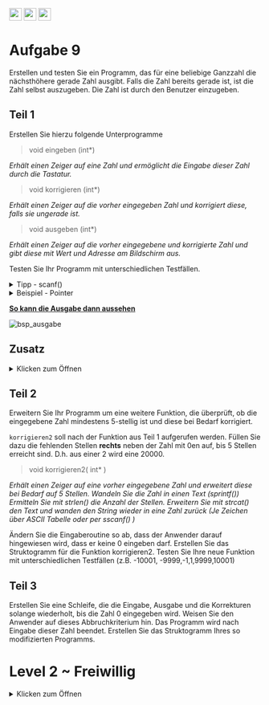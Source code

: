 <a href="https://github.com/hshf1/VorlesungC/discussions"><img src="https://img.shields.io/badge/Allgemein-Q%26A-informational?logo=github" height="25"/></a>
<a href="https://github.com/hshf1/VorlesungC/discussions/categories/02_übungsaufgaben"><img src="https://img.shields.io/badge/Übungsaufgaben-Q%26A-informational?logo=c" height="25"/></a>
<a href="https://github.com/hshf1/VorlesungC/discussions/14"><img src="https://img.shields.io/badge/Aufgabe_bewerten-red?logo=c" height="25"/></a>

# Aufgabe 9

Erstellen und testen Sie ein Programm, das für eine beliebige Ganzzahl die nächsthöhere gerade Zahl ausgibt. Falls die Zahl bereits gerade ist, ist die Zahl selbst auszugeben. 
Die Zahl ist durch den Benutzer einzugeben.

## Teil 1
  
  Erstellen Sie hierzu folgende Unterprogramme
  
  >void eingeben (int*)
  >
_Erhält einen Zeiger auf eine Zahl und ermöglicht die Eingabe dieser Zahl durch die Tastatur._

>void korrigieren (int*)
>
_Erhält einen Zeiger auf die vorher eingegeben Zahl und korrigiert diese, falls sie ungerade ist._

>void ausgeben (int*)
>
_Erhält einen Zeiger auf die vorher eingegebene und korrigierte Zahl und gibt diese mit Wert und Adresse am Bildschirm aus._

Testen Sie Ihr Programm mit unterschiedlichen Testfällen.

<details>
  <summary>Tipp - scanf()</summary>
  
  ```scanf``` liest von der Tastatur ein und vergleicht mit der angegebenen Formatanweisung.
  Bei dem bereits bekannten verfahren weisen Sie mit dem "&" dem eingelesenen Werte eine Adresse zu, in welche diese gespeichert werden soll.
  ```C
  int a=0;
  scanf("%d",&a);
  ````
  
  Wenn mit Pointern gearbeitet wird, wird bereits eine Adresse übergeben und das "&" wird weggelassen.
  ``` C
  void einlesen(*ptr)
  {
    printf("Bitte geben Sie eine Zahl ein:\n");
    scanf("%f",ptr);
  }
  ```
  
  </details>

<details>
<summary>Beispiel - Pointer</summary>

  In dem folgenden Beispiel wird ein Pointer an ein Unterprogramm übergeben und in diesem Unterprogramm wird der eingelese Wert direkt an die in der main deklarierten Variable gespeichert.
  ![Screenshot (41)](https://user-images.githubusercontent.com/79829648/121770494-e477e780-cb69-11eb-82ef-566f3bb7d404.png)

An der Ausgabe kann das nachvefolgt werden.
  
  ## Ausführlich
  <details>
<summary>Klicken zum Öffnen</summary>
  Sie werden einen Programmcode sehen, welcher ähnlich dem zu dieser Aufgabe ist.
  Der Code, den Sie auf den Bildern sehen, bearbeitet die folgenden Punkte:
  
  - [ ] Buchstabe einlesen
  - [ ] Buchstabe verändern
  - [ ] Buchstabe ausgeben

Im ersten Punkt mit "Buchstabe einlesen", ist noch eine Fehlerabfrage eingebaut, welche vom Verständnis etwas schwierigerer ist. In den Kommentaren steht dazu aber genug.

# Main
![Screenshot (31)](https://user-images.githubusercontent.com/79829648/117532858-e9d19780-afe9-11eb-8998-6357607d014e.png)

# Buchstaben einlesen
![Screenshot (49)](https://user-images.githubusercontent.com/79829648/123069864-8376cc00-d413-11eb-8e05-0ca7d66f4684.png)


# Buchstaben verändern
![Screenshot (33)](https://user-images.githubusercontent.com/79829648/117532872-f7871d00-afe9-11eb-9e77-71b95c358ac3.png)

# Buchstaben ausgeben
![Screenshot (34)](https://user-images.githubusercontent.com/79829648/117532875-fa820d80-afe9-11eb-85b4-f26a4f26048d.png)


  
  </details>
  </details>
  
<ins><b>So kann die Ausgabe dann aussehen</b></ins>
<br />

![bsp_ausgabe](https://user-images.githubusercontent.com/100713757/192599702-0f3ee02a-5067-4b52-bd9e-a2b8a161c71c.gif)

## Zusatz
<details>
<summary>Klicken zum Öffnen</summary>
  
  Erstellen Sie das Struktogramm für Ihr Hauptprogramm und für die Unterfunktionen
  </details>

  
  ## Teil 2

  
  Erweitern Sie Ihr Programm um eine weitere Funktion, die überprüft, ob die eingegebene Zahl mindestens 5-stellig ist und diese bei Bedarf korrigiert.
  
  ```korrigieren2``` soll nach der Funktion aus Teil 1 aufgerufen werden. Füllen Sie dazu die fehlenden Stellen **rechts** neben der Zahl mit 0en auf, bis 5 Stellen erreicht sind. D.h. aus einer 2 wird eine 20000.
  
   > void korrigieren2( int* )
   > 
  _Erhält einen Zeiger auf eine vorher eingegebene Zahl und erweitert diese bei Bedarf auf 5 Stellen. Wandeln Sie die Zahl in einen Text (sprintf()) Ermitteln Sie mit strlen() die    Anzahl der Stellen. Erweitern Sie mit strcat() den Text und wanden den String wieder in eine Zahl zurück (Je Zeichen über ASCII Tabelle oder per sscanf() )_

Ändern Sie die Eingaberoutine so ab, dass der Anwender darauf hingewiesen wird, dass er keine 0 eingeben darf.
Erstellen Sie das Struktogramm für die Funktion korrigieren2.
Testen Sie Ihre neue Funktion mit unterschiedlichen Testfällen (z.B. -10001, -9999,-1,1,9999,10001)

  ## Teil 3
  
Erstellen Sie eine Schleife, die die Eingabe, Ausgabe und die Korrekturen solange wiederholt, bis die Zahl 0 eingegeben wird. Weisen Sie den Anwender auf dieses Abbruchkriterium hin. Das Programm wird nach Eingabe dieser Zahl beendet.
Erstellen Sie das Struktogramm Ihres so modifizierten Programms.


  
  # Level 2 ~ Freiwillig
  <details>
<summary>Klicken zum Öffnen</summary>
  SS 14
  
 Die imaginäre Suchmaschine ```www.einfachsuche.net``` bekommt bei der Suche nach dem Suchbegriff "Hochschule Hannover" folgenden HTTP-Request:
  
  http://www.einfachsuche.net/?search=Hochschule+Hannover
  
Erstellen Sie ein Programm, welches die Umwandlung eines Suchbegriffs (in Form eines Strings) in den dazugehörigen HTTP-Request-String vornimmt. Dabei soll wie folgt vorgegangen werden:
  
a) Der gewünschte Suchbegriff wird mit der Tastatur angegeben und in einen Puffer gespeichert. Man
kann davon ausgehen, dass die einzelnen Worte des Suchbegriffs nur durch jeweils ein Leerzeichen
getrennt sind.
  (Sollte der eingegebene Suchbegriff leer sein, ist ein Fehler auszugeben und das Programm zu beenden.)
  
b) Der angegebene Begriff wird durchsucht und alle Leerzeichen werden durch das Zeichen ‘+‘ ersetzt.
  
c) Der Ergebnisstring ergibt sich durch Zusammensetzen des festen Strings
"http://www.einfachsuchen.net/?search=" mit dem in Schritt 1. und 2. modifizierten
Suchbegriff.
  
d) Der resultierende String wird auf der Konsole ausgegeben.
  </details>
